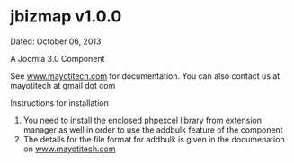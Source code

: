 jbizmap v1.0.0
=======
Dated: October 06, 2013

A Joomla 3.0 Component

See www.mayotitech.com for documentation.
You can also contact us at mayotitech at gmail dot com

Instructions for installation

1. You need to install the enclosed phpexcel library from extension manager as well in order to use the addbulk feature of the component
2. The details for the file format for addbulk is given in the documenation on www.mayotitech.com